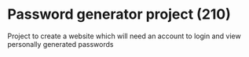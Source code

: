 # Password generator project (210)

Project to create a website which will need an account to login and view personally generated passwords

